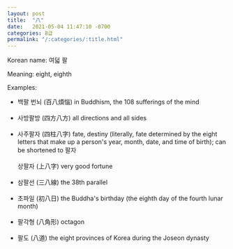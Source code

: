```yaml
---
layout: post
title:  "八"
date:   2021-05-04 11:47:10 -0700
categories: 8급
permalink: "/:categories/:title.html"
---
```


Korean name: 여덟 팔

Meaning: eight, eighth

Examples:
* 백팔 번뇌 (百八煩惱) in Buddhism, the 108 sufferings of the mind <br><br>
* 사방팔방 (四方八方) all directions and all sides <br><br>
* 사주팔자 (四柱八字) fate, destiny (literally, fate determined by the eight letters that make up a person's year, month, date, and time of birth); can be shortened to 팔자 <br><br>
  상팔자 (上八字) very good fortune <br><br>
* 삼팔선 (三八線) the 38th parallel <br><br>
* 초파일 (初八日) the Buddha's birthday (the eighth day of the fourth lunar month) <br><br>
* 팔각형 (八角形) octagon <br><br>
* 팔도 (八道) the eight provinces of Korea during the Joseon dynasty <br><br>